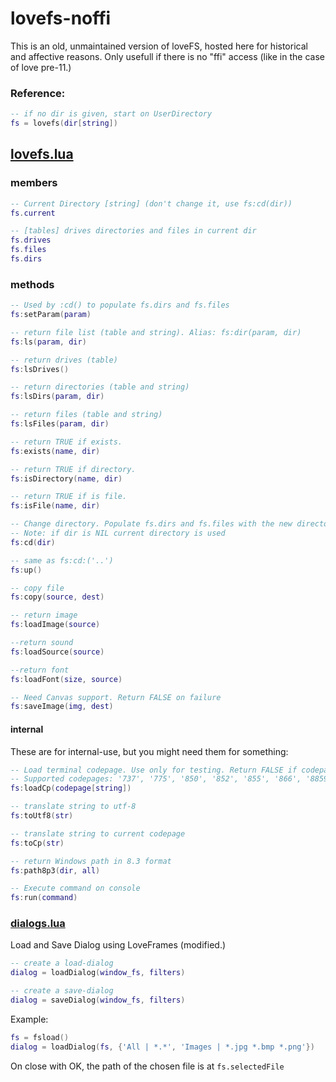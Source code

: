 # lovefs-noffi

This is an old, unmaintained version of loveFS, hosted here for historical and affective reasons. Only usefull if there is no "ffi" access (like in the case of love pre-11.)

### Reference:

```lua
-- if no dir is given, start on UserDirectory
fs = lovefs(dir[string])
```

## [lovefs.lua](lovefs.lua)

### members

```lua
-- Current Directory [string] (don't change it, use fs:cd(dir))
fs.current

-- [tables] drives directories and files in current dir
fs.drives
fs.files
fs.dirs
```

### methods

```lua
-- Used by :cd() to populate fs.dirs and fs.files
fs:setParam(param)

-- return file list (table and string). Alias: fs:dir(param, dir)
fs:ls(param, dir)

-- return drives (table)
fs:lsDrives()

-- return directories (table and string)
fs:lsDirs(param, dir)

-- return files (table and string)
fs:lsFiles(param, dir)

-- return TRUE if exists.
fs:exists(name, dir)

-- return TRUE if directory.
fs:isDirectory(name, dir)

-- return TRUE if is file. 
fs:isFile(name, dir)

-- Change directory. Populate fs.dirs and fs.files with the new directory contents.
-- Note: if dir is NIL current directory is used
fs:cd(dir)

-- same as fs:cd:('..')
fs:up()

-- copy file
fs:copy(source, dest)

-- return image
fs:loadImage(source)

--return sound
fs:loadSource(source)

--return font
fs:loadFont(size, source)

-- Need Canvas support. Return FALSE on failure
fs:saveImage(img, dest)
```

#### internal

These are for internal-use, but you might need them for something:

```lua
-- Load terminal codepage. Use only for testing. Return FALSE if codepage is not supported.
-- Supported codepages: '737', '775', '850', '852', '855', '866', '8859-1', '8859-2', '8859-4', '8859-5', '8859-7', '8859-15', '8859-16', 'KOI8-R', 'KOI8-U'
fs:loadCp(codepage[string])

-- translate string to utf-8
fs:toUtf8(str)

-- translate string to current codepage
fs:toCp(str)

-- return Windows path in 8.3 format
fs:path8p3(dir, all)

-- Execute command on console
fs:run(command)
```

### [dialogs.lua](dialogs.lua)

Load and Save Dialog using LoveFrames (modified.)

```lua
-- create a load-dialog
dialog = loadDialog(window_fs, filters)

-- create a save-dialog
dialog = saveDialog(window_fs, filters)
```

Example:

```lua
fs = fsload()
dialog = loadDialog(fs, {'All | *.*', 'Images | *.jpg *.bmp *.png'})
```

On close with OK, the path of the chosen file is at `fs.selectedFile`
